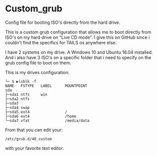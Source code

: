 # Custom_grub
Config file for booting ISO's directly from the hard drive.

This is a custom grub configuration that allows me to boot directly from ISO's on my hard drive on "Live CD mode". I give this on GitHub since i couldn't find the specifics for TAILS os anywhere else.

I have 2 systems on my drive. A Windows 10 and Ubuntu 16.04 installed. And i also have 3 ISO's on a specific folder that i need to specify on the grub config file to boot on them.

This is my drives configuration:
```
└─ $ ▶lsblk -f
NAME   FSTYPE   LABEL      MOUNTPOINT
sda
├─sda1 ntfs     win
├─sda2 ntfs
├─sda3
├─sda4 swap
├─sda5 ext4                /
├─sda6 ext4                /home
└─sda7 vfat                /media/data
```

From that you can edit your:

```
/etc/grub.d/40_custom
```

with your favorite text editor.
